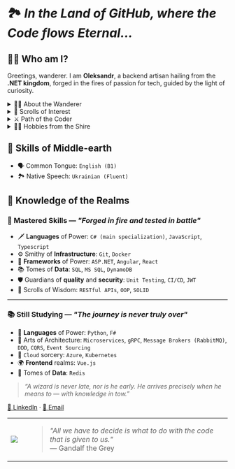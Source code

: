 # 🏞️ *In the Land of GitHub, where the Code flows Eternal...*

## 🧝‍♂️ Who am I?

Greetings, wanderer. I am **Oleksandr**, a backend artisan hailing from the **.NET kingdom**,  forged in the fires of passion for tech, guided by the light of curiosity.

<details>
<summary>🧝‍♂️ About the Wanderer</summary>

- **Name:** Oleksandr Burlakov  
- **Realm:** Ukraine 🇺🇦  
- **Current Quest:** Full Stack Developer at **DevCom**  
- **Training Grounds:**
  - 🛠️ Forged in self-study  
  - 🎓 Bachelor’s in Software Engineering  

</details>

<details>
<summary>📖 Scrolls of Interest</summary>

- 🌐 Web Development  
- 📊 Data Science  
- 🤖 Machine Learning  

</details>

<details>
<summary>⚔️ Path of the Coder</summary>

- Skilled in both front and backend — a true **Full Stack adventurer**  

</details>

<details>
<summary>🧘‍♂️ Hobbies from the Shire</summary>

- 🎮 Gaming  
- 🚁 Drones  
- 📚 Books of ancient and modern lore  

</details>


## 🔮 Skills of Middle-earth
- 🗣️ Common Tongue: `English (B1)`
- 🏞️ Native Speech: `Ukrainian (Fluent)`

## 🧠 Knowledge of the Realms

### 🏹 Mastered Skills — *"Forged in fire and tested in battle"*

- 🗡️ **Languages** of Power: `C# (main specialization)`, `JavaScript`, `Typescript`
- ⚙️ Smithy of **Infrastructure**: `Git`, `Docker`
- 🧙 **Frameworks** of Power: `ASP.NET`, `Angular`, `React`
- 📚 Tomes of **Data**: `SQL`, `MS SQL`, `DynamoDB`
- 🛡️ Guardians of **quality** and **security**: `Unit Testing`, `CI/CD`, `JWT`
- 🧾 Scrolls of Wisdom: `RESTful APIs`, `OOP`, `SOLID`

---

### 📚 Still Studying — *"The journey is never truly over"*

- 🔮 **Languages** of Power: `Python`, `F#`
- 🔄 Arts of Architecture: `Microservices`, `gRPC`, `Message Brokers (RabbitMQ)`, `DDD`, `CQRS`, `Event Sourcing`
- 🌌 `Cloud` sorcery: `Azure`, `Kubernetes`
- 🌍 **Frontend** realms: `Vue.js`
- 🧠 Tomes of **Data**: `Redis`

> *“A wizard is never late, nor is he early. He arrives precisely when he means to — with knowledge in tow.”*

[🧙 LinkedIn](www.linkedin.com/in/oleksandr-burlakov) · [💌 Email](mailto:oleksandr.o.burlakov@gmail.com)

<table>
  <tr>
    <td>
      <img src="https://i.imgur.com/h6ThbK3.gif" />
    </td>
    <td style="padding-left: 20px; vertical-align: middle;">
      <blockquote>
        <em>"All we have to decide is what to do with the code that is given to us."</em><br>
        — Gandalf the Grey
      </blockquote>
    </td>
  </tr>
</table>
